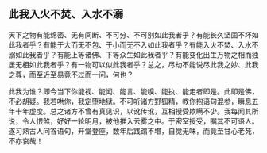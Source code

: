 ##  此我入火不焚、入水不溺

天下之物有能绵密、无有间断、不可分、不可别如此我者乎？有能长久坚固不坏如此我者乎？有能于大而无不包、于小而无不入如此我者乎？有能入火不焚、入水不溺如此我者乎？有能上等诸佛、下等众生如此我者乎？有能变化出生万物之相而独居无相如此我者乎？有一物可以似此我者乎？总之，尽劫不能说尽此我之妙、此我之尊，而至近至易竟不过而一问，何也？

此我为谁？即今当下你能视、能闻、能言、能嗅、能执、能走者即是。此即是佛，不必胡疑。我若哄你，我定堕地狱。不可听诸方野狐精，教你抱语句混参，瞬息五年十年虚度。总之诸方不曾有真见识，以讹传讹，互相授受欺瞒不少。我每闻其所说，令人恨煞，好好一轮明月，被他推入云雾之中。于密室授受，嘱其不可语人。遂习熟古人问答语句，开堂登座，数年后践蹋不堪，自觉无味，而竟至甘心老死，不亦哀哉！
